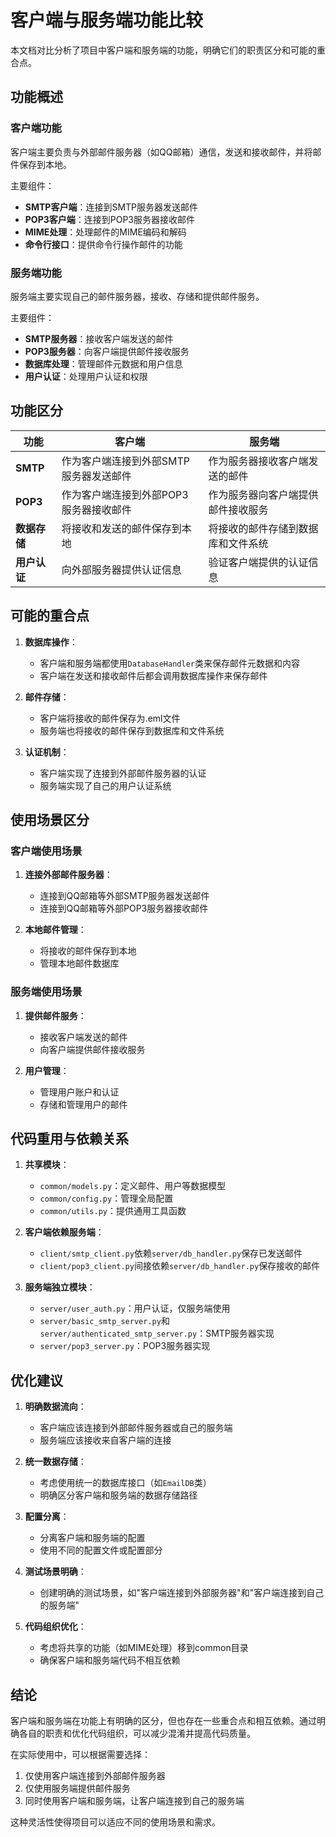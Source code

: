 # 客户端与服务端功能比较

本文档对比分析了项目中客户端和服务端的功能，明确它们的职责区分和可能的重合点。

## 功能概述

### 客户端功能

客户端主要负责与外部邮件服务器（如QQ邮箱）通信，发送和接收邮件，并将邮件保存到本地。

主要组件：
- **SMTP客户端**：连接到SMTP服务器发送邮件
- **POP3客户端**：连接到POP3服务器接收邮件
- **MIME处理**：处理邮件的MIME编码和解码
- **命令行接口**：提供命令行操作邮件的功能

### 服务端功能

服务端主要实现自己的邮件服务器，接收、存储和提供邮件服务。

主要组件：
- **SMTP服务器**：接收客户端发送的邮件
- **POP3服务器**：向客户端提供邮件接收服务
- **数据库处理**：管理邮件元数据和用户信息
- **用户认证**：处理用户认证和权限

## 功能区分

| 功能 | 客户端 | 服务端 |
|------|--------|--------|
| **SMTP** | 作为客户端连接到外部SMTP服务器发送邮件 | 作为服务器接收客户端发送的邮件 |
| **POP3** | 作为客户端连接到外部POP3服务器接收邮件 | 作为服务器向客户端提供邮件接收服务 |
| **数据存储** | 将接收和发送的邮件保存到本地 | 将接收的邮件存储到数据库和文件系统 |
| **用户认证** | 向外部服务器提供认证信息 | 验证客户端提供的认证信息 |

## 可能的重合点

1. **数据库操作**：
   - 客户端和服务端都使用`DatabaseHandler`类来保存邮件元数据和内容
   - 客户端在发送和接收邮件后都会调用数据库操作来保存邮件

2. **邮件存储**：
   - 客户端将接收的邮件保存为.eml文件
   - 服务端也将接收的邮件保存到数据库和文件系统

3. **认证机制**：
   - 客户端实现了连接到外部邮件服务器的认证
   - 服务端实现了自己的用户认证系统

## 使用场景区分

### 客户端使用场景

1. **连接外部邮件服务器**：
   - 连接到QQ邮箱等外部SMTP服务器发送邮件
   - 连接到QQ邮箱等外部POP3服务器接收邮件

2. **本地邮件管理**：
   - 将接收的邮件保存到本地
   - 管理本地邮件数据库

### 服务端使用场景

1. **提供邮件服务**：
   - 接收客户端发送的邮件
   - 向客户端提供邮件接收服务

2. **用户管理**：
   - 管理用户账户和认证
   - 存储和管理用户的邮件

## 代码重用与依赖关系

1. **共享模块**：
   - `common/models.py`：定义邮件、用户等数据模型
   - `common/config.py`：管理全局配置
   - `common/utils.py`：提供通用工具函数

2. **客户端依赖服务端**：
   - `client/smtp_client.py`依赖`server/db_handler.py`保存已发送邮件
   - `client/pop3_client.py`间接依赖`server/db_handler.py`保存接收的邮件

3. **服务端独立模块**：
   - `server/user_auth.py`：用户认证，仅服务端使用
   - `server/basic_smtp_server.py`和`server/authenticated_smtp_server.py`：SMTP服务器实现
   - `server/pop3_server.py`：POP3服务器实现

## 优化建议

1. **明确数据流向**：
   - 客户端应该连接到外部邮件服务器或自己的服务端
   - 服务端应该接收来自客户端的连接

2. **统一数据存储**：
   - 考虑使用统一的数据库接口（如`EmailDB`类）
   - 明确区分客户端和服务端的数据存储路径

3. **配置分离**：
   - 分离客户端和服务端的配置
   - 使用不同的配置文件或配置部分

4. **测试场景明确**：
   - 创建明确的测试场景，如"客户端连接到外部服务器"和"客户端连接到自己的服务端"

5. **代码组织优化**：
   - 考虑将共享的功能（如MIME处理）移到common目录
   - 确保客户端和服务端代码不相互依赖

## 结论

客户端和服务端在功能上有明确的区分，但也存在一些重合点和相互依赖。通过明确各自的职责和优化代码组织，可以减少混淆并提高代码质量。

在实际使用中，可以根据需要选择：
1. 仅使用客户端连接到外部邮件服务器
2. 仅使用服务端提供邮件服务
3. 同时使用客户端和服务端，让客户端连接到自己的服务端

这种灵活性使得项目可以适应不同的使用场景和需求。
